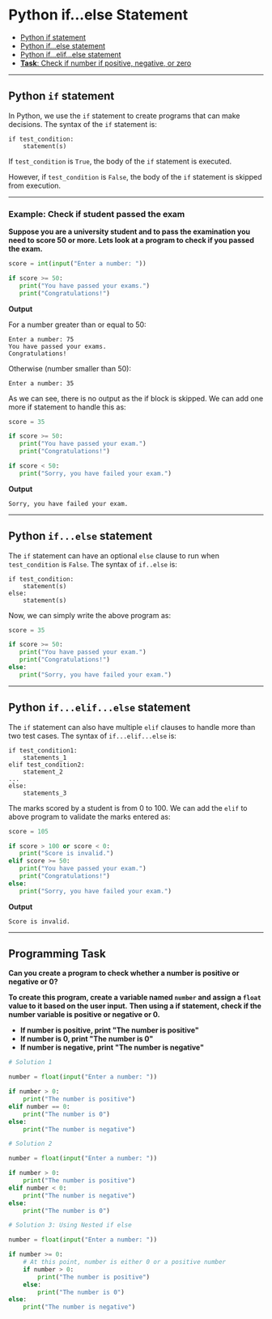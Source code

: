 # Python if...else Statement


- [Python if statement](#python-if-statement)
- [Python if...else statement](#python-ifelse-statement-1)
- [Python if...elif...else statement](#python-ifelifelse-statement)
- [**Task**: Check if number if positive, negative, or zero](#programming-task)

---

## Python `if` statement
In Python, we use the `if` statement to create programs that can make decisions. The syntax of the `if` statement is:

```
if test_condition:
    statement(s)
```

If `test_condition` is `True`, the body of the `if` statement is executed.

However, if `test_condition` is `False`, the body of the `if` statement is skipped from execution.

---

### Example: Check if student passed the exam

**Suppose you are a university student and to pass the examination you need to score 50 or more. Lets look at a program to
check if you passed the exam.**

```python
score = int(input("Enter a number: "))

if score >= 50:
   print("You have passed your exams.")
   print("Congratulations!")
```

**Output**

For a number greater than or equal to 50:
```
Enter a number: 75
You have passed your exams.
Congratulations!
```

Otherwise (number smaller than 50):
```
Enter a number: 35
```
As we can see, there is no output as the if block is skipped. We can add one more if statement to handle this as:

```python
score = 35

if score >= 50:
   print("You have passed your exam.")
   print("Congratulations!")

if score < 50:
   print("Sorry, you have failed your exam.")
```

**Output**

```
Sorry, you have failed your exam.
```

---

## Python `if...else` statement

The `if` statement can have an optional `else` clause to run when `test_condition` is `False`. The syntax of `if..else` is:

```
if test_condition:
    statement(s)
else:
    statement(s)
```

Now, we can simply write the above program as:

```python
score = 35

if score >= 50:
   print("You have passed your exam.")
   print("Congratulations!")
else:
   print("Sorry, you have failed your exam.")
```

___

## Python `if...elif...else` statement

The `if` statement can also have multiple `elif` clauses to handle more than two test cases.
The syntax of `if...elif...else` is:

```
if test_condition1:
    statements_1
elif test_condition2:
    statement_2
...
else:
    statements_3
```

The marks scored by a student is from 0 to 100. We can add the `elif` to above program to validate the marks entered as:

```python
score = 105

if score > 100 or score < 0:
   print("Score is invalid.")
elif score >= 50:
   print("You have passed your exam.")
   print("Congratulations!")
else:
   print("Sorry, you have failed your exam.")
```

**Output**

```
Score is invalid.
```

---

## Programming Task

**Can you create a program to check whether a number is positive or negative or 0?**

**To create this program, create a variable named `number` and assign a `float` value to it based on the user input.**
**Then using a if statement, check if the number variable is positive or negative or 0.**

* __If number is positive, print "The number is positive"__
* __If number is 0, print "The number is 0"__
* __If number is negative, print "The number is negative"__

```python
# Solution 1

number = float(input("Enter a number: "))

if number > 0:
    print("The number is positive")
elif number == 0:
    print("The number is 0")
else:
    print("The number is negative")
```


```python
# Solution 2

number = float(input("Enter a number: "))

if number > 0:
    print("The number is positive")
elif number < 0:
    print("The number is negative")
else:
    print("The number is 0")
```

```python
# Solution 3: Using Nested if else

number = float(input("Enter a number: "))

if number >= 0:
    # At this point, number is either 0 or a positive number
    if number > 0:
        print("The number is positive")
    else:
        print("The number is 0")
else:
    print("The number is negative")
```
